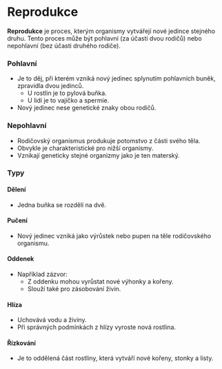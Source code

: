 # Reprodukce

**Reprodukce** je proces, kterým organismy vytvářejí nové jedince stejného druhu. Tento proces může být pohlavní (za účasti dvou rodičů) nebo nepohlavní (bez účasti druhého rodiče).

### Pohlavní

- Je to děj, při kterém vzniká nový jedinec splynutím pohlavních buněk, zpravidla dvou jedinců.
    - U rostlin je to pylová buňka.
    - U lidí je to vajíčko a spermie.
- Nový jedinec nese genetické znaky obou rodičů.

### Nepohlavní

- Rodičovský organismus produkuje potomstvo z části svého těla.
- Obvykle je charakteristické pro nižší organismy.
- Vznikají geneticky stejné organizmy jako je ten materský.

### Typy

#### Dělení

- Jedna buňka se rozdělí na dvě.

#### Pučení

- Nový jedinec vzniká jako výrůstek nebo pupen na těle rodičovského organismu.

#### Oddenek

- Například zázvor:
    - Z oddenku mohou vyrůstat nové výhonky a kořeny.
    - Slouží také pro zásobování živin.

#### Hlíza

- Uchovává vodu a živiny.
- Při správných podmínkách z hlízy vyroste nová rostlina.

#### Řízkování

- Je to oddělená část rostliny, která vytváří nové kořeny, stonky a listy.
